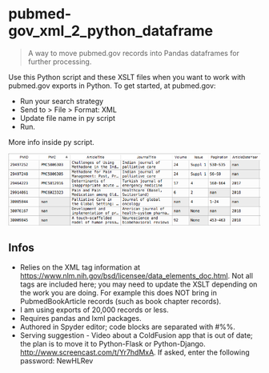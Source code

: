 # pubmed-gov_xml_2_python_dataframe

> A way to move pubmed.gov records into Pandas dataframes for further processing.

Use this Python script and these XSLT files when you want to work with pubmed.gov exports in Python. To get started, at pubmed.gov: 

- Run your search strategy
- Send to > File > Format: XML
- Update file name in py script
- Run.

More info inside py script.

![screensot](pm_dataframe.png)


## Infos

- Relies on the XML tag information at https://www.nlm.nih.gov/bsd/licensee/data_elements_doc.html. Not all tags are included here; you may need to update the XSLT depending on the work you are doing. For example this does NOT bring in PubmedBookArticle records (such as book chapter records).
- I am using exports of 20,000 records or less.
- Requires pandas and lxml packages. 
- Authored in Spyder editor; code blocks are separated with #%%.
- Serving suggestion - Video about a ColdFusion app that is out of date; the plan is to move it to Python-Flask or Python-Django. http://www.screencast.com/t/Yr7hdMxA. If asked, enter the following password: NewHLRev
